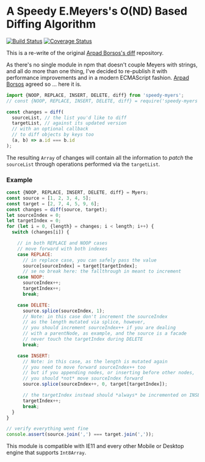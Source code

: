# A Speedy E.Meyers's O(ND) Based Diffing Algorithm

[![Build Status](https://travis-ci.com/WebReflection/speedy-myers.svg?branch=master)](https://travis-ci.com/WebReflection/speedy-myers) [![Coverage Status](https://coveralls.io/repos/github/WebReflection/speedy-myers/badge.svg?branch=master)](https://coveralls.io/github/WebReflection/speedy-myers?branch=master)

This is a re-write of the original [Arpad Borsos's diff](https://github.com/Swatinem/diff#readme) repository.

As there's no single module in npm that doesn't couple Meyers with strings, and all do more than one thing, I've decided to re-publish it with performance improvements and in a modern ECMAScript fashion. [Arpad Borsos](https://github.com/Swatinem/diff/issues/1) agreed so ... here it is.

```js
import {NOOP, REPLACE, INSERT, DELETE, diff} from 'speedy-myers';
// const {NOOP, REPLACE, INSERT, DELETE, diff} = require('speedy-myers');

const changes = diff(
  sourceList, // the list you'd like to diff
  targetList, // against its updated version
  // with an optional callback
  // to diff objects by keys too
  (a, b) => a.id === b.id
);
```

The resulting `Array` of changes will contain all the information to _patch_ the `sourceList` through operations performed via the `targetList`.

### Example

```js
const {NOOP, REPLACE, INSERT, DELETE, diff} = Myers;
const source = [1, 2, 3, 4, 5];
const target = [2, 7, 4, 5, 9, 6];
const changes = diff(source, target);
let sourceIndex = 0;
let targetIndex = 0;
for (let i = 0, {length} = changes; i < length; i++) {
  switch (changes[i]) {

    // in both REPLACE and NOOP cases
    // move forward with both indexes
    case REPLACE:
      // in replace case, you can safely pass the value
      source[sourceIndex] = target[targetIndex];
      // se no break here: the fallthrough in meant to increment
    case NOOP:
      sourceIndex++;
      targetIndex++;
      break;

    case DELETE:
      source.splice(sourceIndex, 1);
      // Note: in this case don't increment the sourceIndex
      // as the length mutated via splice, however,
      // you should increment sourceIndex++ if you are dealing
      // with a parentNode, as example, and the source is a facade
      // never touch the targetIndex during DELETE
      break;

    case INSERT:
      // Note: in this case, as the length is mutated again
      // you need to move forward sourceIndex++ too
      // but if you appending nodes, or inserting before other nodes,
      // you should *not* move sourceIndex forward
      source.splice(sourceIndex++, 0, target[targetIndex]);

      // the targetIndex instead should *always* be incremented on INSERT
      targetIndex++;
      break;
  }
}

// verify everything went fine
console.assert(source.join(',') === target.join(','));
```

This module is compatible with IE11 and every other Mobile or Desktop engine that supports `Int8Array`.
